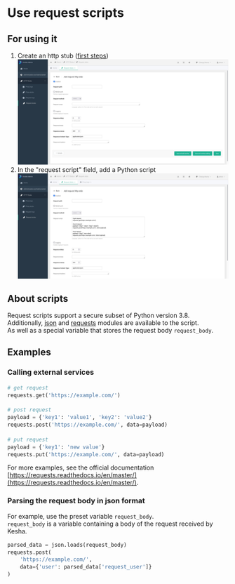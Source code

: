 # Use request scripts

## For using it
1. Create an http stub ([first steps](first-steps.html))
    ![](../images/request_stub_add.jpg)
1. In the "request script" field, add a Python script
    ![](../images/request_script.jpg)

## About scripts
Request scripts support a secure subset of Python version 3.8.  
Additionally, [json](https://docs.python.org/3/library/json.html) and [requests](https://requests.readthedocs.io/en/master/) modules are available to the script.  
As well as a special variable that stores the request body `request_body`.  

## Examples
### Calling external services
```python
# get request
requests.get('https://example.com/')

# post request
payload = {'key1': 'value1', 'key2': 'value2'}
requests.post('https://example.com/', data=payload)

# put request
payload = {'key1': 'new value'}
requests.put('https://example.com/', data=payload)
```
For more examples, see the official documentation [https://requests.readthedocs.io/en/master/](https://requests.readthedocs.io/en/master/).

### Parsing the request body in json format
For example, use the preset variable `request_body`.  
`request_body` is a variable containing a body of the request received by Kesha.
```python
parsed_data = json.loads(request_body)
requests.post(
    'https://example.com/',
    data={'user': parsed_data['request_user']}
)
```
